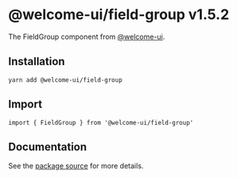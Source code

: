 # @welcome-ui/field-group v1.5.2

The FieldGroup component from [@welcome-ui](http://welcome-ui.com).

## Installation

    yarn add @welcome-ui/field-group

## Import

    import { FieldGroup } from '@welcome-ui/field-group'

## Documentation

See the [package source](https://github.com/WTTJ/welcome-ui/tree/v1.5.2/packages/FieldGroup) for more details.
